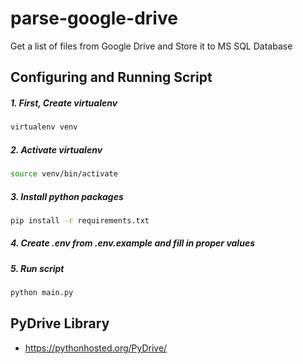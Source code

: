 # parse-google-drive
Get a list of files from Google Drive and Store it to MS SQL Database

## Configuring and Running Script


##### 1. First, Create virtualenv

```bash
virtualenv venv
```

##### 2. Activate virtualenv

```bash
source venv/bin/activate
```

##### 3. Install python packages

```bash
pip install -r requirements.txt
```

##### 4. Create .env from .env.example and fill in proper values

##### 5. Run script
```bash
python main.py
```


## PyDrive Library

- https://pythonhosted.org/PyDrive/

